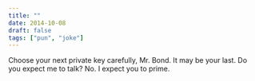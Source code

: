 ```yaml
---
title: ""
date: 2014-10-08
draft: false
tags: ["pun", "joke"]
---
```

Choose your next private key carefully, Mr. Bond. It may be your last. Do you expect me to talk? No. I expect you to prime. 
